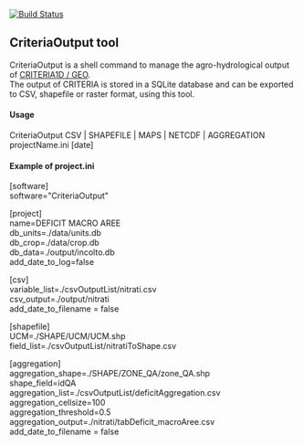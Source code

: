 [![Build Status](https://copr.fedorainfracloud.org/coprs/simc/stable/package/CRITERIA1D/status_image/last_build.png)](https://copr.fedorainfracloud.org/coprs/simc/stable/package/agroTools/)

## CriteriaOutput tool
CriteriaOutput is a shell command to manage the agro-hydrological output of [CRITERIA1D / GEO](https://github.com/ARPA-SIMC/criteria1d).  
The output of CRITERIA is stored in a SQLite database and can be exported to CSV, shapefile or raster format, using this tool.

#### Usage

CriteriaOutput CSV | SHAPEFILE | MAPS | NETCDF | AGGREGATION projectName.ini [date]

#### Example of project.ini

[software]  
software="CriteriaOutput"

[project]  
name=DEFICIT MACRO AREE  
db_units=./data/units.db  
db_crop=./data/crop.db  
db_data=./output/incolto.db  
add_date_to_log=false  

[csv]  
variable_list=./csvOutputList/nitrati.csv  
csv_output=./output/nitrati  
add_date_to_filename = false  

[shapefile]  
UCM=./SHAPE/UCM/UCM.shp  
field_list=./csvOutputList/nitratiToShape.csv  

[aggregation]  
aggregation_shape=./SHAPE/ZONE_QA/zone_QA.shp  
shape_field=idQA  
aggregation_list=./csvOutputList/deficitAggregation.csv  
aggregation_cellsize=100  
aggregation_threshold=0.5  
aggregation_output=./nitrati/tabDeficit_macroAree.csv  
add_date_to_filename = false  
